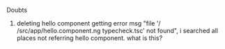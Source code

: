 
Doubts

1. deleting hello component getting error msg "file '/ /src/app/hello.component.ng typecheck.tsc' not found", i searched all places not referring hello component. what is this?